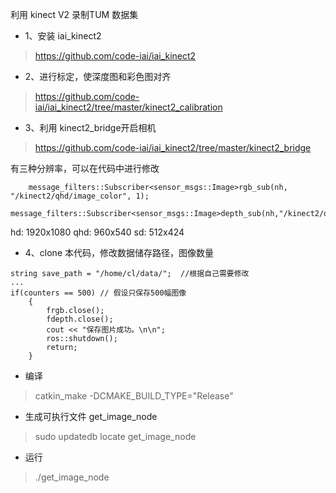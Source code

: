 利用 kinect V2 录制TUM 数据集

* 1、安装 iai_kinect2

> https://github.com/code-iai/iai_kinect2

* 2、进行标定，使深度图和彩色图对齐

> https://github.com/code-iai/iai_kinect2/tree/master/kinect2_calibration

* 3、利用 kinect2_bridge开启相机

> https://github.com/code-iai/iai_kinect2/tree/master/kinect2_bridge

有三种分辨率，可以在代码中进行修改
```
    message_filters::Subscriber<sensor_msgs::Image>rgb_sub(nh, "/kinect2/qhd/image_color", 1);
    message_filters::Subscriber<sensor_msgs::Image>depth_sub(nh,"/kinect2/qhd/image_depth_rect",1);
```

hd: 1920x1080
qhd: 960x540
sd: 512x424

* 4、clone 本代码，修改数据储存路径，图像数量

```
string save_path = "/home/cl/data/";  //根据自己需要修改
...
if(counters == 500) // 假设只保存500幅图像
    {
        frgb.close();
        fdepth.close();
        cout << "保存图片成功。\n\n";
        ros::shutdown();
        return;
    } 
```

* 编译

> catkin_make -DCMAKE_BUILD_TYPE="Release"

* 生成可执行文件 get_image_node 

> sudo updatedb
> locate get_image_node 

* 运行

> ./get_image_node
